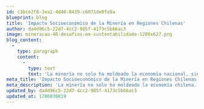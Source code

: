 ```yaml
---
id: c3bce2f6-3ea1-4d40-8439-c6071de0fa9a
blueprint: blog
title: 'Impacto Socioeconómico de la Minería en Regiones Chilenas'
author: da4d96c5-22d7-4cc2-985f-4173c5b66ac3
image: mineracao-40-desafios-em-sustentabilidade-1280x627.png
blog_content:
  -
    type: paragraph
    content:
      -
        type: text
        text: 'La minería no solo ha moldeado la economía nacional, sino que también ha dejado su huella en las comunidades locales. Analizaremos cómo la actividad minera ha afectado la vida de las personas en regiones específicas, considerando tanto los beneficios como los desafíos asociados.'
meta_title: 'Impacto Socioeconómico de la Minería en Regiones Chilenas'
meta_description: 'La minería no solo ha moldeado la economía chilena. Actividad minera ha afectado la vida de las personas regiones, considerando beneficios como desafíos.'
updated_by: da4d96c5-22d7-4cc2-985f-4173c5b66ac3
updated_at: 1706036819
---
```

